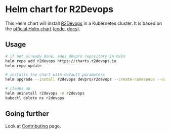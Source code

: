 # Helm chart for R2Devops

This Helm chart will install [R2Devops](https://r2devops.io/) in a Kubernetes cluster.
It is based on the [official Helm chart](https://charts.r2devops.io) ([code](https://github.com/r2devops/self-managed), [docs](https://docs.r2devops.io/self-managed/kubernetes/)).

## Usage

```bash
# if not already done, adds devpro repository in helm
helm repo add r2devops https://charts.r2devops.io
helm repo update

# installs the chart with default parameters
helm upgrade --install r2devops devpro/r2devops --create-namespace --namespace r2devops

# cleans up
helm uninstall r2devops -n r2devops
kubectl delete ns r2devops
```

## Going further

Look at [Contributing](CONTRIBUTING.md) page.
